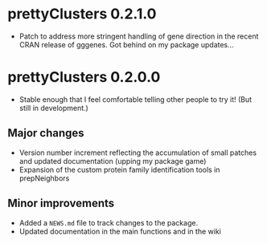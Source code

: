 # prettyClusters 0.2.1.0
* Patch to address more stringent handling of gene direction in the recent CRAN release of gggenes.  Got behind on my package updates...

# prettyClusters 0.2.0.0
* Stable enough that I feel comfortable telling other people to try it!  (But still in development.)

## Major changes
* Version number increment reflecting the accumulation of small patches and updated documentation (upping my package game)
* Expansion of the custom protein family identification tools in prepNeighbors

## Minor improvements
* Added a `NEWS.md` file to track changes to the package.
* Updated documentation in the main functions and in the wiki

